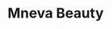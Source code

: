 ---
title: Mneva Beauty
description: Премиум-косметология и уход за кожей с акцентом на инновационные технологии
image: "./images/mneva_beauty.png"
tags: Брендинг, Веб-дизайн, E-commerce, SEO, Контент
link: https://mnevabeauty.ru
---
